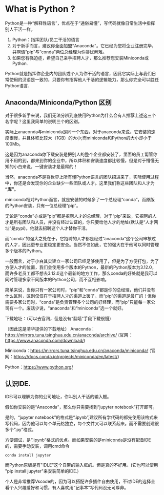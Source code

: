 # What is Python ?

Python是一种“解释性语言”，优点在于“通俗易懂”，写代码就像日常生活中指挥别人干活一样。

1. Python：指挥团队/员工干活的语言
2. 对于新手而言，建议你全面加盟“Anaconda”。它已经为您将企业注册完毕，并聘请“pip”与“conda”两位总经理为你排忧解难。
3. 如果您有强迫症，希望自己亲手招聘人才，那么推荐您安装Miniconda或Python.

Python就是指挥你企业内的团队或个人为你干活的语言，因此它实际上与我们日常使用的汉语是一致的，只要你有指挥他人干活的逻辑能力，那么你完全可以胜任Python语言.

## Anaconda/Miniconda/Python 区别

对于很多新手来说，我们无法分辨到底使用Python为什么会有人推荐上述这三个名字呢？这里我简单的说明三个的区别。

实际上anaconda与miniconda是同一个东西，对于anaconda来说，它安装的速度很慢，并且体积比较大（1GB）的大小;而miniconda和Python的大小却小于100Mb。

这是因为anaconda你下载安装是把别人的整个企业都安装了，里面的员工甭管你用不用的到，都来到你的企业中，所以体积和安装速度都比较慢，但是对于懵懂无知的小白来说，一键安装才是最屌的！

当然，anaconda不是将世界上所有懂Python语言的团队招进来了，实际使用过程中，你还是会发现你的企业缺少一些团队或人才。这里我们称这些团队和人才为 **“库”**。

miniconda相对Python而言，就是安装的时候多了一个总经理“conda”，而原版的Python安装，只有一位总经理“pip”。

无论是“conda”亦或是“pip”都是招聘人才的总经理，对于“pip”来说，它招聘的人才是所有团队和人员，并没有经过认证的，你只要给他人才的地址(默认是“人才网址”是pypi)，他就去招聘这个人才替你干活。

而“conda”的强大之处在于，它招聘的人才都是经过“anaconda”这个公司审核过的人才，因此更专业更稳定更安全。当然不仅如此，它的强大在于他可以同时管理多个版本的Python。

一般而言，对于小白其实建立一家公司已经足够使用了，但是为了方便打包，为了方便人才的位置，我们会使用多个版本的Python，最新的Python版本为3.12.0，而许多老员工都不想去3.12.0这个最新的地方工作，那么conda的好处就是我可以同时管理多家不同版本的Python公司，而不互相影响。

简单来说，当你只有一家公司时，“pip”和“conda”都是你的总经理，他们并没有什么区别，区别仅仅在于招聘人才的渠道上罢了，而“pip”的渠道是最广的！但你需要多家公司时，“conda”是负责管理多个公司的好经理，而“pip”只能每一家公司有一个。废话少说，“anaconda”和“miniconda”选一个就好。

下载地址：（可以去官网，但是没有“翻墙”手段下载很慢）

（因此这是清华提供的下载地址）
Anaconda：https://mirrors.tuna.tsinghua.edu.cn/anaconda/archive/ (官网：https://www.anaconda.com/download/)

Miniconda：https://mirrors.tuna.tsinghua.edu.cn/anaconda/miniconda/ (官网：https://docs.conda.io/projects/miniconda/en/latest/)

Python：https://www.python.org/

## 认识IDE.

IDE:可以理解为你的公司地址，你叫别人干活的输入框。

假如你安装的是“Anaconda”，那么你只需要找到“jupyter notebook”打开即可。

是的，“jupyter notebook”的格式是“.ipynb”,建议所有学代码的都先使用该格式来写代码，因为他可以每个单元格独立，每个文件又可以联系起来。而不需要创建很多个“.py”格式。

方便调试，是“.ipynb”格式的优点。而如果安装的是miniconda是没有配备IDE的，需要手动安装，调用cmd命令

```python
conda install jupyter
```

而Python原版是有"IDLE"这个自带的输入框的。但是真的不好用。(它也可以使用 "pip install jupyter"来安装简单的IDE.)

个人是非常推荐Vscode的，因为可以搭配许多插件自由使用，不过IDE的选择全看个人兴趣爱好和习惯，有人喜欢用“记事本”写代码没无可厚非。


